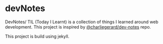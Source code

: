 # devNotes

DevNotes/ TIL (Today I Learnt) is a collection of things I learned around web development. This project is inspired by [@charliegerard/dev-notes](https://github.com/charliegerard/dev-notes) repo.

This project is build using jekyll.